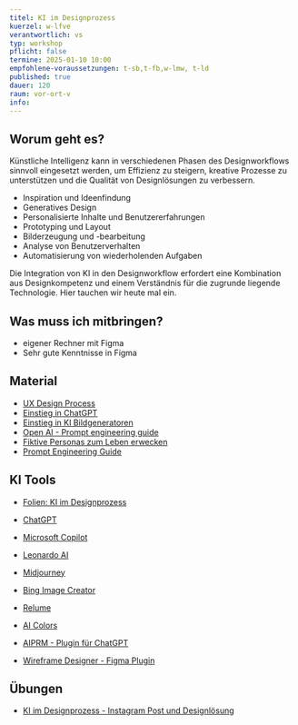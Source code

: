 ```yaml
---
titel: KI im Designprozess
kuerzel: w-lfve
verantwortlich: vs
typ: workshop
pflicht: false
termine: 2025-01-10 10:00
empfohlene-voraussetzungen: t-sb,t-fb,w-lmw, t-ld
published: true
dauer: 120
raum: vor-ort-v
info: 
---
```


## Worum geht es?
Künstliche Intelligenz kann in verschiedenen Phasen des Designworkflows sinnvoll eingesetzt werden, um Effizienz zu steigern, kreative Prozesse zu unterstützen und die Qualität von Designlösungen zu verbessern. 

- Inspiration und Ideenfindung
- Generatives Design
- Personalisierte Inhalte und Benutzererfahrungen
- Prototyping und Layout
- Bilderzeugung und -bearbeitung
- Analyse von Benutzerverhalten
- Automatisierung von wiederholenden Aufgaben

Die Integration von KI in den Designworkflow erfordert eine Kombination aus Designkompetenz und einem Verständnis für die zugrunde liegende Technologie. Hier tauchen wir heute mal ein.

## Was muss ich mitbringen?
- eigener Rechner mit Figma
- Sehr gute Kenntnisse in Figma

## Material
- [UX Design Process](https://www.uxpin.com/studio/blog/design-process-ux/)
- [Einstieg in ChatGPT](https://blogkurs.de/chatgpt-prompts/)
- [Einstieg in KI Bildgeneratoren](https://blogkurs.de/ki-bildgeneratoren/)
- [Open AI - Prompt engineering guide](https://platform.openai.com/docs/guides/prompt-engineering)
- [Fiktive Personas zum Leben erwecken](https://german.tech/mit-chatgpt-fiktive-personas-zum-leben-erwecken/)
- [Prompt Engineering Guide](https://www.promptingguide.ai)

## KI Tools
- [Folien: KI im Designprozess](../../download/workshops/ki-im-designprozess/mi-bachelor_screendesign_wise-2023_ki-im-designprozess.pdf)
- [ChatGPT](https://chat.openai.com)
- [Microsoft Copilot](https://copilot.microsoft.com)

- [Leonardo AI](https://leonardo.ai)
- [Midjourney](https://www.midjourney.com)
- [Bing Image Creator](https://www.bing.com/images/create)

- [Relume](https://www.relume.io)
- [AI Colors](https://aicolors.co)
- [AIPRM -  Plugin für ChatGPT](https://www.aiprm.com)
- [Wireframe Designer - Figma Plugin](https://www.figma.com/community/plugin/1228969298040149016)

## Übungen
- [KI im Designprozess - Instagram Post und Designlösung](/mi-bachelor-screendesign/assignments/workshop-ki-im-designprozess/)
